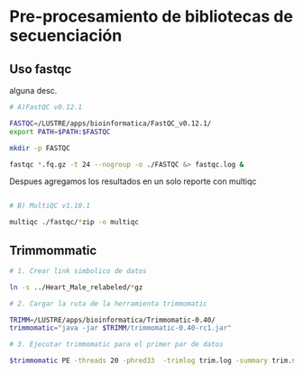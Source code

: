 # Pre-procesamiento de bibliotecas de secuenciación

## Uso fastqc
alguna desc.

```bash
# A)FastQC v0.12.1

FASTQC=/LUSTRE/apps/bioinformatica/FastQC_v0.12.1/
export PATH=$PATH:$FASTQC

mkdir -p FASTQC

fastqc *.fq.gz -t 24 --nogroup -o ./FASTQC &> fastqc.log &

```

Despues agregamos los resultados en un solo reporte con multiqc

```bash

# B) MultiQC v1.10.1

multiqc ./fastqc/*zip -o multiqc
```

## Trimmommatic

```bash
# 1. Crear link simbolico de datos

ln -s ../Heart_Male_relabeled/*gz

# 2. Cargar la ruta de la herramienta trimmomatic

TRIMM=/LUSTRE/apps/bioinformatica/Trimmomatic-0.40/
trimmomatic="java -jar $TRIMM/trimmomatic-0.40-rc1.jar"

# 3. Ejecutar trimmomatic para el primer par de datos

$trimmomatic PE -threads 20 -phred33  -trimlog trim.log -summary trim.summary CSI_M_PR_AD_24_1_F.fastq.gz CSI_M_PR_AD_24_1_R.fastq.gz CSI_M_PR_AD_24_1_F.P.fastq.gz CSI_M_PR_AD_24_1_F.UP.fastq.gz CSI_M_PR_AD_24_1_R.P.fastq.gz CSI_M_PR_AD_24_1_R.UP.fastq.gz

```